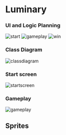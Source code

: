 # Luminary

### UI and Logic Planning
![start]()
![gameplay]()
![win]()
### Class Diagram
![classdiagram]()
### Start screen
![startscreen]()
### Gameplay
![gameplay]()
## Sprites
